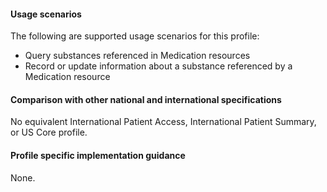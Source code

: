 #### Usage scenarios

The following are supported usage scenarios for this profile:

- Query substances referenced in Medication resources
- Record or update information about a substance referenced by a Medication resource


#### Comparison with other national and international specifications

No equivalent International Patient Access, International Patient Summary, or US Core profile.


#### Profile specific implementation guidance
None.
